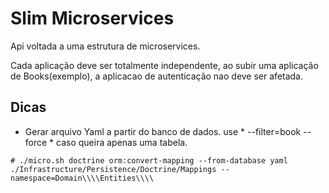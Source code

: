 # Slim Microservices

Api voltada a uma estrutura de microservices. 

Cada aplicação deve ser totalmente independente, ao subir uma aplicação de Books(exemplo), a aplicacao de autenticação nao deve ser afetada.



## Dicas
 
- Gerar arquivo Yaml a partir do banco de dados. use * --filter=book --force * caso queira apenas uma tabela.


```
# ./micro.sh doctrine orm:convert-mapping --from-database yaml ./Infrastructure/Persistence/Doctrine/Mappings --namespace=Domain\\\\Entities\\\\

```